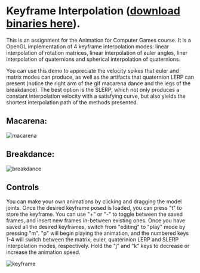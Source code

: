 # Keyframe Interpolation ([download binaries here](https://github.com/Yisas/COMP477-Key-Frame-Animation/releases/download/1.0/Keyframe.Interpolation.zip)).
This is an assignment for the Animation for Computer Games course. It is a OpenGL implementation of 4 keyframe interpolation modes: 
linear interpolation of rotation matrices, linear interpolation of euler angles, liner interpolation of quaternions and spherical 
interpolation of quaternions.

You can use this demo to appreciate the velocity spikes that euler and matrix modes can produce, as well as the artifacts that 
quaternion LERP can present (notice the right arm of the gif macarena dance and the legs of the breakdance). The best option is the 
SLERP, which not only produces a constant interpolation velocity with a satisfying curve, but also yields the shortest interpolation 
path of the methods presented.


## Macarena:

![macarena](https://user-images.githubusercontent.com/7291039/56247475-d7870880-6072-11e9-9d2c-f10699a96202.gif)

## Breakdance:

![breakdance](https://user-images.githubusercontent.com/7291039/56247422-aeff0e80-6072-11e9-985e-e896bbd9e04b.gif)

## Controls

You can make your own animations by clicking and dragging the model joints. Once the desired keyframe posed is loaded, you can press "t" 
to store the keyframe. You can use "+" or "-" to toggle between the saved frames, and insert new frames in-between existing ones.
Once you have saved all the desired keyframes, switch from "editing" to "play" mode by pressing "m". "p" will begin playing the animation, 
and the numbered keys 1-4 will switch between the matrix, euler, quaterinion LERP and SLERP interpolation modes, respectively. Hold the "j" 
and "k" keys to decrease or increase the animation speed.

![keyframe](https://user-images.githubusercontent.com/7291039/56248531-5c275600-6076-11e9-8430-b435385e33ce.gif)
